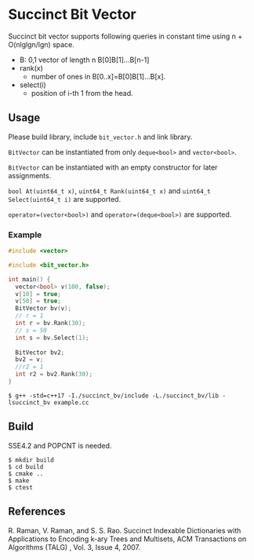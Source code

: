 # Succinct Bit Vector

Succinct bit vector supports following queries in constant time using n + O(nlglgn/lgn) space.

- B: 0,1 vector of length n B[0]B[1]...B[n-1]
- rank(x)
  - number of ones in B[0..x]=B[0]B[1]...B[x].
- select(i)
  - position of i-th 1 from the head.

## Usage
Please build library, include `bit_vector.h` and link library.

`BitVector` can be instantiated from only `deque<bool>` and `vector<bool>`.

`BitVector` can be instantiated with an empty constructor for later assignments.

`bool At(uint64_t x)`, `uint64_t Rank(uint64_t x)` and `uint64_t Select(uint64_t i)` are supported.

`operator=(vector<bool>)` and `operator=(deque<bool>)` are supported.

### Example
```c++
#include <vector>

#include <bit_vector.h>

int main() {
  vector<bool> v(100, false);
  v[10] = true;
  v[50] = true;
  BitVector bv(v);
  // r = 1
  int r = bv.Rank(30);
  // s = 50
  int s = bv.Select(1);
  
  BitVector bv2;
  bv2 = v;
  //r2 = 1
  int r2 = bv2.Rank(30);
}
```

```
$ g++ -std=c++17 -I./succinct_bv/include -L./succinct_bv/lib -lsuccinct_bv example.cc
```

## Build
SSE4.2 and POPCNT is needed.

```
$ mkdir build
$ cd build
$ cmake ..
$ make
$ ctest
```

## References
R. Raman, V. Raman, and S. S. Rao. Succinct Indexable Dictionaries with Applications to Encoding k-ary Trees and Multisets, ACM Transactions on Algorithms (TALG) , Vol. 3, Issue 4, 2007.
